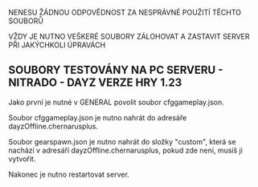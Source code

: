 NENESU ŽÁDNOU ODPOVĚDNOST ZA NESPRÁVNÉ POUŽITÍ TĚCHTO SOUBORŮ

VŽDY JE NUTNO VEŠKERÉ SOUBORY ZÁLOHOVAT A ZASTAVIT SERVER PŘI JAKÝCHKOLI ÚPRAVÁCH

SOUBORY TESTOVÁNY NA PC SERVERU - NITRADO - DAYZ VERZE HRY 1.23
---------------------------------------------------------------
Jako první je nutné v GENERAL povolit soubor cfggameplay.json.

Soubor cfggameplay.json je nutno nahrát do adresáře dayzOffline.chernarusplus.

Soubor gearspawn.json je nutno nahrát do složky "custom", která se nachází v adresáří dayzOffline.chernarusplus, pokud zde není, musíš ji vytvořit.

Nakonec je nutno restartovat server.
